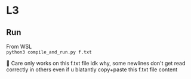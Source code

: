 # L3

## Run

From WSL </br>
`python3 compile_and_run.py f.txt`

🔴 Care only works on this f.txt file idk why, some newlines don't get read correctly in others even if u blatantly copy+paste this f.txt file content
